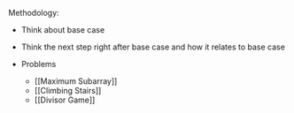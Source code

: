 Methodology:
- Think about base case
- Think the next step right after base case and how it relates to base case


- Problems
	- [[Maximum Subarray]]
	- [[Climbing Stairs]]
	- [[Divisor Game]]